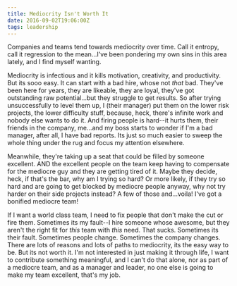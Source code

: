 ```yaml
---
title: Mediocrity Isn't Worth It
date: 2016-09-02T19:06:00Z
tags: leadership
---
```


Companies and teams tend towards mediocrity over time. Call it entropy, call it regression to the mean...I've been pondering my own sins in this area lately, and I find myself wanting.

Mediocrity is infectious and it kills motivation, creativity, and productivity. But its sooo easy. It can start with a bad hire, whose not *that* bad. They've been here for years, they are likeable, they are loyal, they've got outstanding raw potential...but they struggle to get results. So after trying unsuccessfully to level them up, I (their manager) put them on the lower risk projects, the lower difficulty stuff, because, heck, there's infinite work and nobody else wants to do it. And firing people is hard--it hurts them, their friends in the company, me...and my boss starts to wonder if I'm a bad manager, after all, I have bad reports. Its just so much easier to sweep the whole thing under the rug and focus my attention elsewhere.

Meanwhile, they're taking up a seat that could be filled by someone excellent. AND the excellent people on the team keep having to compensate for the mediocre guy and they are getting tired of it. Maybe they decide, heck, if that's the bar, why am I trying so hard? Or more likely, if they try so hard and are going to get blocked by mediocre people anyway, why not try harder on their side projects instead? A few of those and...voila! I've got a bonified mediocre team!

If I want a world class team, I need to fix people that don't make the cut or fire them. Sometimes its my fault--I hire someone whose awesome, but they aren't the right fit for *this* team with *this* need. That sucks. Sometimes its their fault. Sometimes people change. Sometimes the company changes. There are lots of reasons and lots of paths to mediocrity, its the easy way to be. But its not worth it. I'm not interested in just making it through life, I want to contribute something meaningful, and I can't do that alone, nor as part of a mediocre team, and as a manager and leader, no one else is going to make my team excellent, that's my job.

